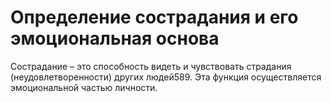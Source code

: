 # Определение сострадания и его эмоциональная основа

Сострадание – это способность видеть и чувствовать страдания (неудовлетворенности) других людей589. Эта функция осуществляется эмоциональной частью личности.
